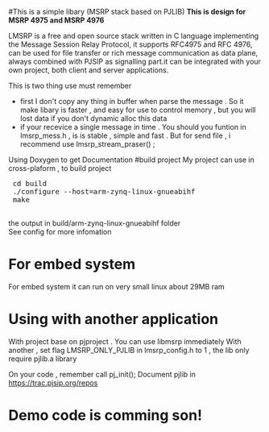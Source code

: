 #This is a simple libary  (MSRP stack based on PJLIB)
<b>This is design for MSRP 4975 and MSRP 4976</b>
<br>

LMSRP is a free and open source stack written in C language implementing the Message Session Relay Protocol, it supports RFC4975 and RFC 4976, can be used for file transfer or rich message communication as data plane, always combined with PJSIP as signalling part.it can be integrated with your own project, both client and server applications.

This is two thing use must remember

- first I don't copy any thing in buffer when parse the message . So it make libary is faster , and easy for use to control memory  , but you will lost data if you don't dynamic alloc this data
- if your recevice a single message in time . You should you funtion in lmsrp_mess.h , is is stable , simple and fast . But for send file , i recommend use lmsrp_stream_praser() ;

Using Doxygen to get Documentation
#build project
 My project can use in cross-plaform , to build project
 <pre>
 cd build
 ./configure --host=arm-zynq-linux-gnueabihf
 make
 </pre>
 the output in build/arm-zynq-linux-gnueabihf folder
<br> See config for more infomation
# For embed system
For embed system it can run on very small linux about 29MB ram
# Using with another application
With project base on pjproject . You can use libmsrp immediately
With another , set flag LMSRP_ONLY_PJLIB in lmsrp_config.h to 1 , the lib only require pjlib.a library

On your code , remember call pj_init();
Document pjlib in https://trac.pjsip.org/repos
# Demo code is comming son!



